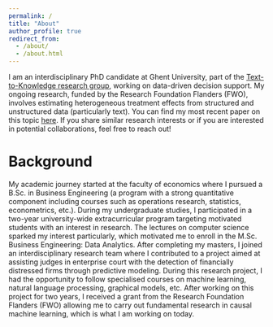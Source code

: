 ```yaml
---
permalink: /
title: "About"
author_profile: true
redirect_from: 
  - /about/
  - /about.html
---
```


I am an interdisciplinary PhD candidate at Ghent University, part of the [Text-to-Knowledge research group](https://ugentt2k.github.io/), working on data-driven decision support. My ongoing research, funded by the Research Foundation Flanders (FWO), involves estimating heterogeneous treatment effects from structured and unstructured data (particularly text). You can find my most recent paper on this topic [here](https://arxiv.org/abs/2409.15503). If you share similar research interests or if you are interested in potential collaborations, feel free to reach out!

Background
======
My academic journey started at the faculty of economics where I pursued a B.Sc. in Business Engineering (a program with a strong quantitative component including courses such as operations research, statistics, econometrics, etc.). During my undergraduate studies, I participated in a two-year university-wide extracurricular program targeting motivated students with an interest in research. The lectures on computer science sparked my interest particularly, which motivated me to enroll in the M.Sc. Business Engineering: Data Analytics. After completing my masters, I joined an interdisciplinary research team where I contributed to a project aimed at assisting judges in enterprise court with the detection of financially distressed firms through predictive modeling. During this research project, I had the opportunity to follow specialised courses on machine learning, natural language processing, graphical models, etc. After working on this project for two years, I received a grant from the Research Foundation Flanders (FWO) allowing me to carry out fundamental research in causal machine learning, which is what I am working on today.
